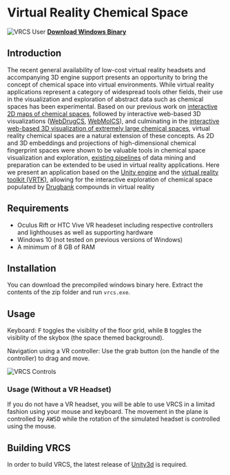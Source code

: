# Virtual Reality Chemical Space
![VRCS User](http://viz.gdb.tools/images/vrcs_user.jpg)
[**Download Windows Binary**](http://viz.gdb.tools/bin/vrcs_21062018.zip)
## Introduction
The recent general availability of low-cost virtual reality headsets and accompanying 3D engine support presents an opportunity to bring the concept of chemical space into virtual environments. While virtual reality applications represent a category of widespread tools other fields, their use in the visualization and exploration of abstract data such as chemical spaces has been experimental. Based on our previous work on [interactive 2D maps of chemical spaces](http://gdb.tools/tools), followed by interactive web-based 3D visualizations ([WebDrugCS](http://gdbtools.unibe.ch:8080/webDrugCS/), [WebMolCS](http://gdbtools.unibe.ch:8080/webDrugCS/)), and culminating in the [interactive web-based 3D visualization of extremely large chemical spaces](http://faerun.gdb.tools), virtual reality chemical spaces are a natural extension of these concepts. As 2D and 3D embeddings and projections of high-dimensional chemical fingerprint spaces were shown to be valuable tools in chemical space visualization and exploration, [existing pipelines](http://doc.gdb.tools/fun) of data mining and preparation can be extended to be used in virtual reality applications. Here we present an application based on the [Unity engine](https://unity3d.com/) and the [virtual reality toolkit (VRTK)](http://vrtk.io), allowing for the interactive exploration of chemical space populated by [Drugbank](http://www.drugbank.ca) compounds in virtual reality

## Requirements
- Oculus Rift or HTC Vive VR headeset including respective controllers and lighthouses as well as supporting hardware
- Windows 10 (not tested on previous versions of Windows)
- A minimum of 8 GB of RAM

## Installation
You can download the precompiled windows binary here. Extract the contents of the zip folder and run `vrcs.exe`.

## Usage
Keyboard: <kbd>F</kbd> toggles the visiblity of the floor grid, while <kbd>B</kbd> toggles the visiblity of the skybox (the space themed background).

Navigation using a VR controller: Use the grab button (on the handle of the controller) to drag and move.

![VRCS Controls](http://viz.gdb.tools/images/vrcs_controls.jpg)

### Usage (Without a VR Headset)
If you do not have a VR headset, you will be able to use VRCS in a limitad fashion using your mouse and keyboard. The movement in the plane is controlled by <kbd>A</kbd><kbd>W</kbd><kbd>S</kbd><kbd>D</kbd> while the rotation of the simulated headset is controlled using the mouse.

## Building VRCS
In order to build VRCS, the latest release of [Unity3d](https://unity3d.com/) is required.